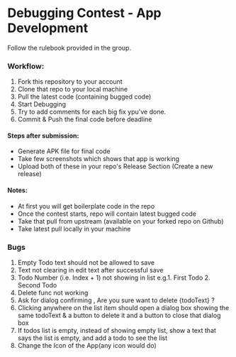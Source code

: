 # Debugging Contest - App Development

Follow the rulebook provided in the group.

### Workflow:

1. Fork this repository to your account
2. Clone that repo to your local machine
3. Pull the latest code (containing bugged code)
4. Start Debugging
5. Try to add comments for each big fix ypu've done.
6. Commit & Push the final code before deadline

#### Steps after submission:

- Generate APK file for final code
- Take few screenshots which shows that app is working
- Upload both of these in your repo's Release Section (Create a new release)

#### Notes:

- At first you will get boilerplate code in the repo
- Once the contest starts, repo will contain latest bugged code
- Take that pull from upstream (available on your forked repo on Github)
- Take latest pull locally in your machine

### Bugs

1. Empty Todo text should not be allowed to save
2. Text not clearing in edit text after successful save
3. Todo Number (i.e. Index + 1) not showing in list
   e.g.1. First Todo 2. Second Todo
4. Delete func not working
5. Ask for dialog confirming , Are you sure want to delete {todoText} ?
6. Clicking anywhere on the list item should open a dialog box showing the same todoText & a button to delete it and a button to close that dialog box
7. If todos list is empty, instead of showing empty list, show a text that says the list is empty, and add a todo to see the list
8. Change the Icon of the App(any icon would do)
